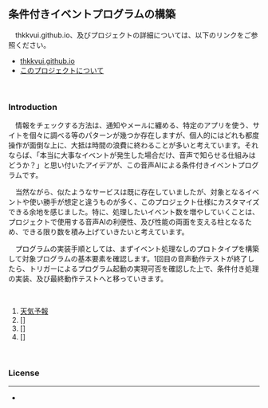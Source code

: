 ## **条件付きイベントプログラムの構築**

　thkkvui.github.io、及びプロジェクトの詳細については、以下のリンクをご参照ください。

- [thkkvui.github.io](https://thkkvui.github.io)
- [このプロジェクトについて](https://thkkvui.github.io/about)

&emsp;

### **Introduction**

　情報をチェックする方法は、通知やメールに纏める、特定のアプリを使う、サイトを個々に調べる等のパターンが幾つか存在しますが、個人的にはどれも都度操作が面倒な上に、大抵は時間の浪費に終わることが多いと考えています。それならば、「本当に大事なイベントが発生した場合だけ、音声で知らせる仕組みはどうか？」と思い付いたアイデアが、この音声AIによる条件付きイベントプログラムです。

　当然ながら、似たようなサービスは既に存在していましたが、対象となるイベントや使い勝手が想定と違うものが多く、このプロジェクト仕様にカスタマイズできる余地を感じました。特に、処理したいイベント数を増やしていくことは、プロジェクトで使用する音声AIの利便性、及び性能の両面を支える柱となるため、できる限り数を積み上げていきたいと考えています。

　プログラムの実装手順としては、まずイベント処理なしのプロトタイプを構築して対象プログラムの基本要素を確認します。1回目の音声動作テストが終了したら、トリガーによるプログラム起動の実現可否を確認した上で、条件付き処理の実装、及び最終動作テストへと移っていきます。

&emsp;

1. [天気予報](https://github.com/thkkvui/event/tree/main/weather_forecast/1-①.%20天気予報%20for%20Alexa)
2. []
3. []
4. []

&emsp;

### **License**
---
-

&emsp;
